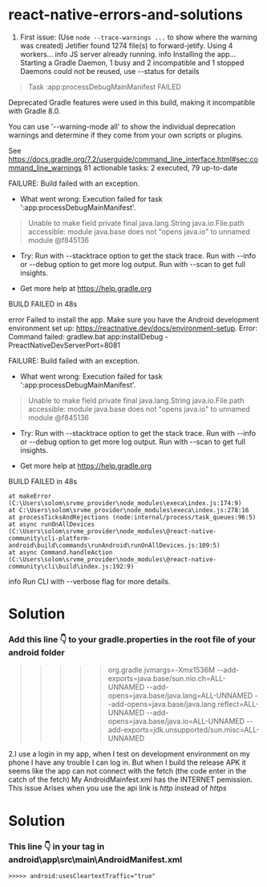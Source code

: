 # react-native-errors-and-solutions

1. First issue:
    (Use `node --trace-warnings ...` to show where the warning was created)
Jetifier found 1274 file(s) to forward-jetify. Using 4 workers...
info JS server already running.
info Installing the app...
Starting a Gradle Daemon, 1 busy and 2 incompatible and 1 stopped Daemons could not be reused, use --status for details
> Task :app:processDebugMainManifest FAILED

Deprecated Gradle features were used in this build, making it incompatible with Gradle 8.0.

You can use '--warning-mode all' to show the individual deprecation warnings and determine if they come from your own scripts or plugins.

See https://docs.gradle.org/7.2/userguide/command_line_interface.html#sec:command_line_warnings
81 actionable tasks: 2 executed, 79 up-to-date

FAILURE: Build failed with an exception.

* What went wrong:
Execution failed for task ':app:processDebugMainManifest'.
> Unable to make field private final java.lang.String java.io.File.path accessible: module java.base does not "opens java.io" to unnamed module @f845136

* Try:
Run with --stacktrace option to get the stack trace. Run with --info or --debug option to get more log output. Run with --scan to get full insights.

* Get more help at https://help.gradle.org

BUILD FAILED in 48s

error Failed to install the app. Make sure you have the Android development environment set up: https://reactnative.dev/docs/environment-setup.
Error: Command failed: gradlew.bat app:installDebug -PreactNativeDevServerPort=8081

FAILURE: Build failed with an exception.

* What went wrong:
Execution failed for task ':app:processDebugMainManifest'.
> Unable to make field private final java.lang.String java.io.File.path accessible: module java.base does not "opens java.io" to unnamed module @f845136

* Try:
Run with --stacktrace option to get the stack trace. Run with --info or --debug option to get more log output. Run with --scan to get full insights.

* Get more help at https://help.gradle.org

BUILD FAILED in 48s

    at makeError (C:\Users\solom\srvme_provider\node_modules\execa\index.js:174:9)
    at C:\Users\solom\srvme_provider\node_modules\execa\index.js:278:16
    at processTicksAndRejections (node:internal/process/task_queues:96:5)
    at async runOnAllDevices (C:\Users\solom\srvme_provider\node_modules\@react-native-community\cli-platform-android\build\commands\runAndroid\runOnAllDevices.js:109:5)
    at async Command.handleAction (C:\Users\solom\srvme_provider\node_modules\@react-native-community\cli\build\index.js:192:9)
info Run CLI with --verbose flag for more details.

# Solution
### Add this line 👇 to your gradle.properties in the root file of your android folder
>>>>> org.gradle.jvmargs=-Xmx1536M --add-exports=java.base/sun.nio.ch=ALL-UNNAMED --add-opens=java.base/java.lang=ALL-UNNAMED --add-opens=java.base/java.lang.reflect=ALL-UNNAMED --add-opens=java.base/java.io=ALL-UNNAMED --add-exports=jdk.unsupported/sun.misc=ALL-UNNAMED











2.I use a login in my app, when I test on development environment on my phone I have any trouble I can log in. But when I build the release APK it seems like the app can not connect with the fetch (the code enter in the catch of the fetch)
My AndroidMainfest.xml has the INTERNET pemission. This issue Arises when you use the api link is *http* instead of *https*

#  Solution 
### This line 👇  in your <application> tag in android\app\src\main\AndroidManifest.xml
    >>>>> android:usesCleartextTraffic="true" 
